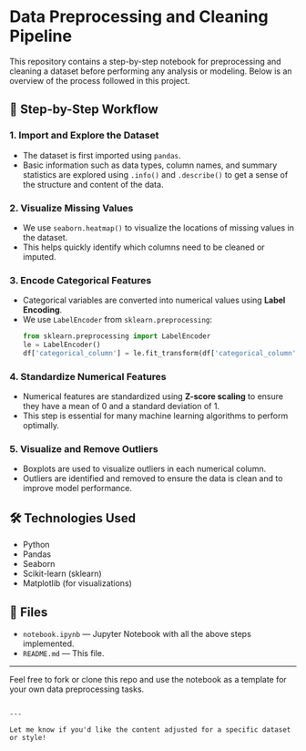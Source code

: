 

# Data Preprocessing and Cleaning Pipeline

This repository contains a step-by-step notebook for preprocessing and cleaning a dataset before performing any analysis or modeling. Below is an overview of the process followed in this project.

## 🔹 Step-by-Step Workflow

### 1. Import and Explore the Dataset
- The dataset is first imported using `pandas`.
- Basic information such as data types, column names, and summary statistics are explored using `.info()` and `.describe()` to get a sense of the structure and content of the data.

### 2. Visualize Missing Values
- We use `seaborn.heatmap()` to visualize the locations of missing values in the dataset.
- This helps quickly identify which columns need to be cleaned or imputed.

### 3. Encode Categorical Features
- Categorical variables are converted into numerical values using **Label Encoding**.
- We use `LabelEncoder` from `sklearn.preprocessing`:
  ```python
  from sklearn.preprocessing import LabelEncoder
  le = LabelEncoder()
  df['categorical_column'] = le.fit_transform(df['categorical_column'])


### 4. Standardize Numerical Features

* Numerical features are standardized using **Z-score scaling** to ensure they have a mean of 0 and a standard deviation of 1.
* This step is essential for many machine learning algorithms to perform optimally.

### 5. Visualize and Remove Outliers

* Boxplots are used to visualize outliers in each numerical column.
* Outliers are identified and removed to ensure the data is clean and to improve model performance.

## 🛠️ Technologies Used

* Python
* Pandas
* Seaborn
* Scikit-learn (sklearn)
* Matplotlib (for visualizations)

## 📁 Files

* `notebook.ipynb` — Jupyter Notebook with all the above steps implemented.
* `README.md` — This file.

---

Feel free to fork or clone this repo and use the notebook as a template for your own data preprocessing tasks.

```

---

Let me know if you'd like the content adjusted for a specific dataset or style!
```
